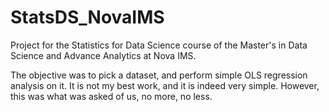 # StatsDS_NovaIMS

Project for the Statistics for Data Science course of the Master's in Data Science and Advance Analytics at Nova IMS.

The objective was to pick a dataset, and perform simple OLS regression analysis on it.
It is not my best work, and it is indeed very simple. However, this was what was asked of us, no more, no less.
